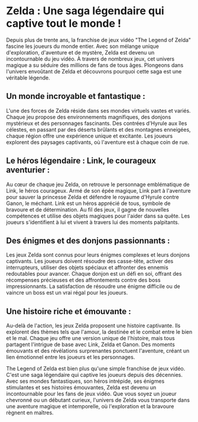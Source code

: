# Zelda : Une saga légendaire qui captive tout le monde !

Depuis plus de trente ans, la franchise de jeux vidéo "The Legend of Zelda" fascine les joueurs du monde entier. Avec son mélange unique d'exploration, d'aventure et de mystère, Zelda est devenu un incontournable du jeu vidéo. À travers de nombreux jeux, cet univers magique a su séduire des millions de fans de tous âges. Plongeons dans l'univers envoûtant de Zelda et découvrons pourquoi cette saga est une véritable légende.

## Un monde incroyable et fantastique :

L'une des forces de Zelda réside dans ses mondes virtuels vastes et variés. Chaque jeu propose des environnements magnifiques, des donjons mystérieux et des personnages fascinants. Des contrées d'Hyrule aux îles célestes, en passant par des déserts brûlants et des montagnes enneigées, chaque région offre une expérience unique et excitante. Les joueurs explorent des paysages captivants, où l'aventure est à chaque coin de rue.

## Le héros légendaire : Link, le courageux aventurier :

Au cœur de chaque jeu Zelda, on retrouve le personnage emblématique de Link, le héros courageux. Armé de son épée magique, Link part à l'aventure pour sauver la princesse Zelda et défendre le royaume d'Hyrule contre Ganon, le méchant. Link est un héros apprécié de tous, symbole de bravoure et de détermination. Au fil des jeux, il gagne de nouvelles compétences et utilise des objets magiques pour l'aider dans sa quête. Les joueurs s'identifient à lui et vivent à travers lui des moments palpitants.

## Des énigmes et des donjons passionnants :
Les jeux Zelda sont connus pour leurs énigmes complexes et leurs donjons captivants. Les joueurs doivent résoudre des casse-tête, activer des interrupteurs, utiliser des objets spéciaux et affronter des ennemis redoutables pour avancer. Chaque donjon est un défi en soi, offrant des récompenses précieuses et des affrontements contre des boss impressionnants. La satisfaction de résoudre une énigme difficile ou de vaincre un boss est un vrai régal pour les joueurs.

## Une histoire riche et émouvante :

Au-delà de l'action, les jeux Zelda proposent une histoire captivante. Ils explorent des thèmes tels que l'amour, la destinée et le combat entre le bien et le mal. Chaque jeu offre une version unique de l'histoire, mais tous partagent l'intrigue de base avec Link, Zelda et Ganon. Des moments émouvants et des révélations surprenantes ponctuent l'aventure, créant un lien émotionnel entre les joueurs et les personnages.

The Legend of Zelda est bien plus qu'une simple franchise de jeux vidéo. C'est une saga légendaire qui captive les joueurs depuis des décennies. Avec ses mondes fantastiques, son héros intrépide, ses énigmes stimulantes et ses histoires émouvantes, Zelda est devenu un incontournable pour les fans de jeux vidéo. Que vous soyez un joueur chevronné ou un débutant curieux, l'univers de Zelda vous transporte dans une aventure magique et intemporelle, où l'exploration et la bravoure règnent en maîtres.

